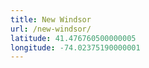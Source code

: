 ```yaml
---
title: New Windsor
url: /new-windsor/
latitude: 41.476760500000005
longitude: -74.02375190000001
---
```

